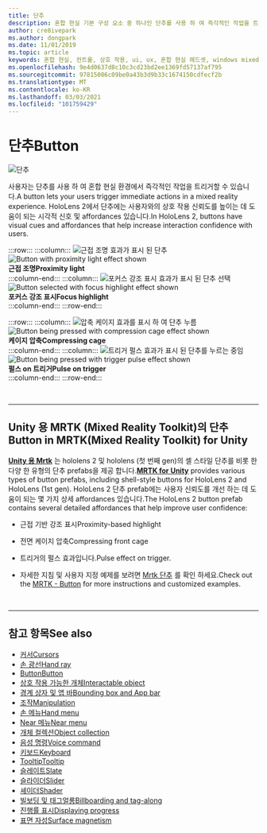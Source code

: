 ```yaml
---
title: 단추
description: 혼합 현실 기본 구성 요소 중 하나인 단추를 사용 하 여 즉각적인 작업을 트리거하는 방법에 대해 알아봅니다.
author: cre8ivepark
ms.author: dongpark
ms.date: 11/01/2019
ms.topic: article
keywords: 혼합 현실, 컨트롤, 상호 작용, ui, ux, 혼합 현실 헤드셋, windows mixed reality 헤드셋, 가상 현실 헤드셋, HoloLens, MRTK, Mixed Reality Toolkit, 단추
ms.openlocfilehash: 9e4d0637d8c10c3cd23bd2ee1369fd57137af795
ms.sourcegitcommit: 97815006c09be0a43b3d9b33c1674150cdfecf2b
ms.translationtype: MT
ms.contentlocale: ko-KR
ms.lasthandoff: 03/03/2021
ms.locfileid: "101759429"
---
```

# <a name="button"></a><span data-ttu-id="96fa2-104">단추</span><span class="sxs-lookup"><span data-stu-id="96fa2-104">Button</span></span>

![단추](images/UX_Hero_Button.jpg)

<span data-ttu-id="96fa2-106">사용자는 단추를 사용 하 여 혼합 현실 환경에서 즉각적인 작업을 트리거할 수 있습니다.</span><span class="sxs-lookup"><span data-stu-id="96fa2-106">A button lets your users trigger immediate actions in a mixed reality experience.</span></span> <span data-ttu-id="96fa2-107">HoloLens 2에서 단추에는 사용자와의 상호 작용 신뢰도를 높이는 데 도움이 되는 시각적 신호 및 affordances 있습니다.</span><span class="sxs-lookup"><span data-stu-id="96fa2-107">In HoloLens 2, buttons have visual cues and affordances that help increase interaction confidence with users.</span></span> 

:::row:::
    :::column:::
       <span data-ttu-id="96fa2-108">![근접 조명 효과가 표시 된 단추](images/UX_Button_Affordance_ProximityLight.jpg)</span><span class="sxs-lookup"><span data-stu-id="96fa2-108">![Button with proximity light effect shown](images/UX_Button_Affordance_ProximityLight.jpg)</span></span><br>
       <span data-ttu-id="96fa2-109">**근접 조명**</span><span class="sxs-lookup"><span data-stu-id="96fa2-109">**Proximity light**</span></span><br>
    :::column-end:::
    :::column:::
       <span data-ttu-id="96fa2-110">![포커스 강조 표시 효과가 표시 된 단추 선택](images/UX_Button_Affordance_FocusHighlight.jpg)</span><span class="sxs-lookup"><span data-stu-id="96fa2-110">![Button selected with focus highlight effect shown](images/UX_Button_Affordance_FocusHighlight.jpg)</span></span><br>
        <span data-ttu-id="96fa2-111">**포커스 강조 표시**</span><span class="sxs-lookup"><span data-stu-id="96fa2-111">**Focus highlight**</span></span><br>
    :::column-end:::
:::row-end:::

:::row:::
    :::column:::
       <span data-ttu-id="96fa2-112">![압축 케이지 효과를 표시 하 여 단추 누름](images/UX_Button_Affordance_Compression.jpg)</span><span class="sxs-lookup"><span data-stu-id="96fa2-112">![Button being pressed with compression cage effect shown](images/UX_Button_Affordance_Compression.jpg)</span></span><br>
       <span data-ttu-id="96fa2-113">**케이지 압축**</span><span class="sxs-lookup"><span data-stu-id="96fa2-113">**Compressing cage**</span></span><br>
    :::column-end:::
    :::column:::
       <span data-ttu-id="96fa2-114">![트리거 펄스 효과가 표시 된 단추를 누르는 중임](images/UX_Button_Affordance_Pulse.jpg)</span><span class="sxs-lookup"><span data-stu-id="96fa2-114">![Button being pressed with trigger pulse effect shown](images/UX_Button_Affordance_Pulse.jpg)</span></span><br>
        <span data-ttu-id="96fa2-115">**펄스 on 트리거**</span><span class="sxs-lookup"><span data-stu-id="96fa2-115">**Pulse on trigger**</span></span><br>
    :::column-end:::
:::row-end:::

<br>

---

## <a name="button-in-mrtkmixed-reality-toolkit-for-unity"></a><span data-ttu-id="96fa2-116">Unity 용 MRTK (Mixed Reality Toolkit)의 단추</span><span class="sxs-lookup"><span data-stu-id="96fa2-116">Button in MRTK(Mixed Reality Toolkit) for Unity</span></span>
<span data-ttu-id="96fa2-117">**[Unity 용 Mrtk](https://github.com/Microsoft/MixedRealityToolkit-Unity)** 는 hololens 2 및 hololens (첫 번째 gen)의 셸 스타일 단추를 비롯 한 다양 한 유형의 단추 prefabs을 제공 합니다.</span><span class="sxs-lookup"><span data-stu-id="96fa2-117">**[MRTK for Unity](https://github.com/Microsoft/MixedRealityToolkit-Unity)** provides various types of button prefabs, including shell-style buttons for HoloLens 2 and HoloLens (1st gen).</span></span> <span data-ttu-id="96fa2-118">HoloLens 2 단추 prefab에는 사용자 신뢰도를 개선 하는 데 도움이 되는 몇 가지 상세 affordances 있습니다.</span><span class="sxs-lookup"><span data-stu-id="96fa2-118">The HoloLens 2 button prefab contains several detailed affordances that help improve user confidence:</span></span>

* <span data-ttu-id="96fa2-119">근접 기반 강조 표시</span><span class="sxs-lookup"><span data-stu-id="96fa2-119">Proximity-based highlight</span></span>
* <span data-ttu-id="96fa2-120">전면 케이지 압축</span><span class="sxs-lookup"><span data-stu-id="96fa2-120">Compressing front cage</span></span>
* <span data-ttu-id="96fa2-121">트리거의 펄스 효과입니다.</span><span class="sxs-lookup"><span data-stu-id="96fa2-121">Pulse effect on trigger.</span></span>

* <span data-ttu-id="96fa2-122">자세한 지침 및 사용자 지정 예제를 보려면 [Mrtk 단추](https://docs.microsoft.com/windows/mixed-reality/mrtk-docs/features/ux-building-blocks/button.md) 를 확인 하세요.</span><span class="sxs-lookup"><span data-stu-id="96fa2-122">Check out the [MRTK - Button](https://docs.microsoft.com/windows/mixed-reality/mrtk-docs/features/ux-building-blocks/button.md) for more instructions and customized examples.</span></span>

<br>

---

## <a name="see-also"></a><span data-ttu-id="96fa2-123">참고 항목</span><span class="sxs-lookup"><span data-stu-id="96fa2-123">See also</span></span>

* [<span data-ttu-id="96fa2-124">커서</span><span class="sxs-lookup"><span data-stu-id="96fa2-124">Cursors</span></span>](cursors.md)
* [<span data-ttu-id="96fa2-125">손 광선</span><span class="sxs-lookup"><span data-stu-id="96fa2-125">Hand ray</span></span>](point-and-commit.md)
* [<span data-ttu-id="96fa2-126">Button</span><span class="sxs-lookup"><span data-stu-id="96fa2-126">Button</span></span>](button.md)
* [<span data-ttu-id="96fa2-127">상호 작용 가능한 개체</span><span class="sxs-lookup"><span data-stu-id="96fa2-127">Interactable object</span></span>](interactable-object.md)
* [<span data-ttu-id="96fa2-128">경계 상자 및 앱 바</span><span class="sxs-lookup"><span data-stu-id="96fa2-128">Bounding box and App bar</span></span>](app-bar-and-bounding-box.md)
* [<span data-ttu-id="96fa2-129">조작</span><span class="sxs-lookup"><span data-stu-id="96fa2-129">Manipulation</span></span>](direct-manipulation.md)
* [<span data-ttu-id="96fa2-130">손 메뉴</span><span class="sxs-lookup"><span data-stu-id="96fa2-130">Hand menu</span></span>](hand-menu.md)
* [<span data-ttu-id="96fa2-131">Near 메뉴</span><span class="sxs-lookup"><span data-stu-id="96fa2-131">Near menu</span></span>](near-menu.md)
* [<span data-ttu-id="96fa2-132">개체 컬렉션</span><span class="sxs-lookup"><span data-stu-id="96fa2-132">Object collection</span></span>](object-collection.md)
* [<span data-ttu-id="96fa2-133">음성 명령</span><span class="sxs-lookup"><span data-stu-id="96fa2-133">Voice command</span></span>](voice-input.md)
* [<span data-ttu-id="96fa2-134">키보드</span><span class="sxs-lookup"><span data-stu-id="96fa2-134">Keyboard</span></span>](keyboard.md)
* [<span data-ttu-id="96fa2-135">Tooltip</span><span class="sxs-lookup"><span data-stu-id="96fa2-135">Tooltip</span></span>](tooltip.md)
* [<span data-ttu-id="96fa2-136">슬레이트</span><span class="sxs-lookup"><span data-stu-id="96fa2-136">Slate</span></span>](slate.md)
* [<span data-ttu-id="96fa2-137">슬라이더</span><span class="sxs-lookup"><span data-stu-id="96fa2-137">Slider</span></span>](slider.md)
* [<span data-ttu-id="96fa2-138">셰이더</span><span class="sxs-lookup"><span data-stu-id="96fa2-138">Shader</span></span>](shader.md)
* [<span data-ttu-id="96fa2-139">빌보딩 및 태그얼롱</span><span class="sxs-lookup"><span data-stu-id="96fa2-139">Billboarding and tag-along</span></span>](billboarding-and-tag-along.md)
* [<span data-ttu-id="96fa2-140">진행률 표시</span><span class="sxs-lookup"><span data-stu-id="96fa2-140">Displaying progress</span></span>](progress.md)
* [<span data-ttu-id="96fa2-141">표면 자성</span><span class="sxs-lookup"><span data-stu-id="96fa2-141">Surface magnetism</span></span>](surface-magnetism.md)

